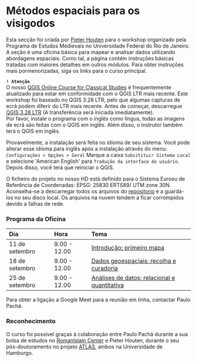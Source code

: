 # Métodos espaciais para os visigodos

Esta secção foi criada por [Pieter Houten](https://github.com/PHAHouten) para o workshop organizado pela Programa de Estudos Medievais no Universidade Federal do Rio de Janeiro. A seção é uma oficina básica para mapear e analisar dados utilizando abordagens espaciais. Como tal, a página contém instruções básicas tratadas com maiores detalhes em outros módulos. Para obter instruções mais pormenorizadas, siga os links para o curso principal.

**``! Atenção``** <br>
O nosso [QGIS Online Course for Classical Studies](https://github.com/Toletum-Network/QGIS_Classical_Studies#qgis-online-course-for-classical-studies) é frequentemente atualizado para estar em conformidade com o QGIS LTR mais recente. Este workshop foi baseado no QGIS 3.28 LTR, pelo que algumas capturas de ecrã podem diferir do LTR mais recente. Antes de começar, descarregue [QGIS 3.28 LTR](https://qgis.org/downloads/QGIS-OSGeo4W-3.28.8-1.msi) (A transferência será iniciada imediatamente).<br>
Por favor, instale o programa com o inglês como língua, todas as imagens de ecrã são feitas com o QGIS em inglês. Além disso, o instrutor também terá o QGIS em inglês.

Provavelmente, a instalação será feita no idioma de seu sistema. Você pode alterar esse idioma para inglês após a instalação através do menu:
`Configurações > Opções > Geral`
Marque a caixa `Subsitituir Sistema Local` e selecione 'American English' para `Tradução da interface do usuário`. Depois disso, você terá que reiniciar o QGIS.

O ficheiro do projeto no nosso HD está definido para o Sistema Euroeu de Referência de Coordenadas: EPSG: 25830 ERTS89/ UTM zone 30N.
Aconselha-se a descarregar todos os arquivos do [repositorio](https://github.com/Toletum-Network/QGIS_Classical_Studies/tree/94ddc5d45071eec5c3c63dafd8a7908edc798ed2/M%C3%A9todos_espaciais_para_os_visigodos/Data) e a guardá-los no seu disco local. Os arquivos na nuvem tendem a ficar corrompidos devido a falhas de rede.

### Programa da Oficina

| **Dia**         | **Hora**     | Tema |
|:--------------|:-----------|:------------|
| 11 de setembro | 9.00 - 12.00 | [Introdução: primeiro mapa](https://github.com/Toletum-Network/QGIS_Classical_Studies/blob/master/M%C3%A9todos_espaciais_para_os_visigodos/1.%20Introdu%C3%A7%C3%A3o_primeiro%20mapa.md) |
| 18 de setembro | 9.00 - 12.00 | [Dados geoespaciais: recolha e curadoria](https://github.com/Toletum-Network/QGIS_Classical_Studies/blob/master/M%C3%A9todos_espaciais_para_os_visigodos/2.%20Dados_geoespaciais_recolha_e_curadoria.md) |
| 25 de setembro | 9.00 - 12.00 | [Análises de datos: relacional e quantitativa](https://github.com/Toletum-Network/QGIS_Classical_Studies/blob/master/M%C3%A9todos_espaciais_para_os_visigodos/3.%20An%C3%A1lises_de_datos_relacional_e_quantitativa.md) |

Para obter a ligação a Google Meet para a reunião em linha, contactar Paulo Pachá.

### Reconhecimento
O curso foi possível graças à colaboração entre Paulo Pachá durante a sua bolsa de estudos no [RomanIslam Center](https://www.romanislam.uni-hamburg.de/) e Pieter Houten, durante o seu pós-doutoramento no projeto [ATLAS](http://atlas-cities.com/), ambos na Universidade de Hamburgo.

